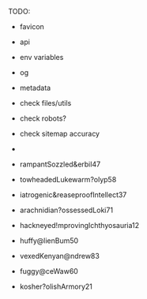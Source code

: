TODO:

- favicon
- api
- env variables
- og
- metadata
- check files/utils
- check robots?
- check sitemap accuracy
-

- rampantSozzled&erbil47
- towheadedLukewarm?olyp58
- iatrogenic&reaseproofIntellect37
- arachnidian?ossessedLoki71
- hackneyed!mprovingIchthyosauria12
- huffy@lienBum50
- vexedKenyan@ndrew83
- fuggy@ceWaw60
- kosher?olishArmory21
